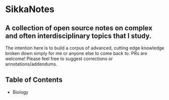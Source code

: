 # SikkaNotes

## A collection of open source notes on complex and often interdisciplinary topics that I study.

The intention here is to build a corpus of advanced, cutting edge knowledge broken down simply for me or anyone else to come back to. PRs are welcome! Please feel free to suggest corrections or annotations/addendums. 


## Table of Contents

+ Biology

